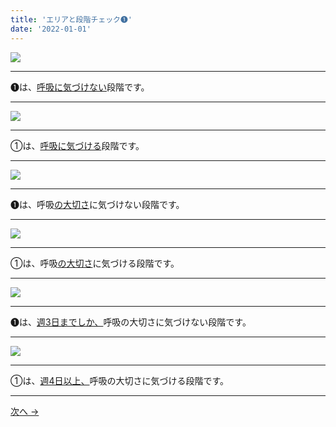 ```yaml
---
title: 'エリアと段階チェック➊'
date: '2022-01-01'
---
```

![](/images/01_1.jpg)
***
➊は、[呼吸に気づけない]()段階です。  
***
![](/images/01_2.jpg)
***
①は、[呼吸に気づける]()段階です。
***
![](/images/01_1.jpg)
***

➊は、呼吸[の大切さ]()に気づけない段階です。   
***
![](/images/01_2.jpg)
***
①は、呼吸[の大切さ]()に気づける段階です。
***
![](/images/01_1.jpg)
***

➊は、[週3日までしか、]()呼吸の大切さに気づけない段階です。  
***
![](/images/01_2.jpg)
***
①は、[週4日以上、]()呼吸の大切さに気づける段階です。
***
[ 次へ → ](/posts/012-1)
